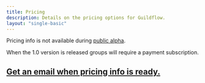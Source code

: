 ```yaml
---
title: Pricing
description: Details on the pricing options for Guildflow.
layout: "single-basic"
---
```


Pricing info is not available during [public alpha](/public-alpha).

When the 1.0 version is released groups will require a payment subscription.

## [Get an email when pricing info is ready.](mailto:zorn+pricing@guildflow.com?subject=LetMeKnowPricing)
